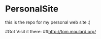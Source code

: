 # PersonalSite
this is the repo for my personal web site :)


#Got Visit it there:
##http://tom.moulard.org/

